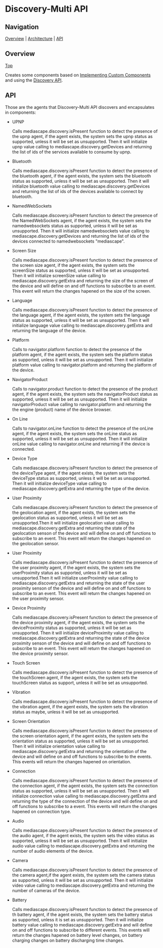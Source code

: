 # Discovery-Multi API

## Navigation
[Overview][] | [Architecture][] | [API][]

## Overview
[Top][]

Creates some components based on [Implementing Custom Components](https://github.com/mediascape/application-context/tree/master/API#implementing-custom-components) and using the [Discovery API](https://github.com/mediascape/discovery-self/tree/master/API).

## API

Those are the agents that Discovery-Multi API discovers and encapsulates in components:

* UPNP

	Calls mediascape.discovery.isPresent function to detect the presence of the upnp agent, if the agent exists, the system sets the upnp status as supported, unless it will be set as unsupported. Then it will initialize upnp value calling to mediascape.discovery.getDevices and returning the list of ids of the services available to consume by upnp.

* Bluetooth

	Calls mediascape.discovery.isPresent function to detect the presence of the bluetooth agent, if the agent exists, the system sets the bluetooth status as supported, unless it will be set as unsupported. Then it will initialize bluetooth value calling to mediascape.discovery.getDevices and returning the list of ids of the devices available to connect by bluetooth.

* NamedWebSockets

	Calls mediascape.discovery.isPresent function to detect the presence of the NamedWebSockets agent, if the agent exists, the system sets the namedwebsockets status as supported, unless it will be set as unsupported. Then it will initialize namedwebsockets value calling to mediascape.discovery.getDevices and returning the list of ids of the devices connected to namedwebsockets "mediascape".

* Screen Size

	Calls mediascape.discovery.isPresent function to detect the presence of the screen size agent, if the agent exists, the system sets the screenSize status as supported, unless it will be set as unsupported. Then it will initialize screenSize value calling to mediascape.discovery.getExtra and returning the size of the screen of the device and will define on and off functions to subscribe to an event. This event will return the changes hapened on the size of the screen.

* Language

	Calls mediascape.discovery.isPresent function to detect the presence of the language agent, if the agent exists, the system sets the language status as supported, unless it will be set as unsupported. Then it will initialize language value calling to mediascape.discovery.getExtra and returning the language of the device.

* Platform

 	Calls to navigator.platform function to detect the presence of the platform agent, if the agent exists, the system sets the platform status as supported, unless it will be set as unsupported. Then it will initialize platform value calling to navigator.platform and returning the platform of the device.

* NavigatorProduct

	Calls to navigator.product function to detect the presence of the product agent, if the agent exists, the system sets the navigatorProduct status as supported, unless it will be set as unsupported. Then it will initialize navigatorProduct value calling to navigator.platform and returning the the engine (product) name of the device browser.
	
* On Line

	Calls to navigator.onLine function to detect the presence of the onLine agent, if the agent exists, the system sets the onLine status as supported, unless it will be set as unsupported. Then it will initialize onLine value calling to navigator.onLine and returning if the device is connected.

* Device Type

	Calls mediascape.discovery.isPresent function to detect the presence of the deviceType agent, if the agent exists, the system sets the deviceType status as supported, unless it will be set as unsupported. Then it will initialize deviceType value calling to mediascape.discovery.getExtra and  returning the type of the device.

* User Proximity

	Calls mediascape.discovery.isPresent function to detect the presence of the geolocation agent, if the agent exists, the system sets the geolocation status as supported, unless it will be set as unsupported.Then it will initialize geolocation value calling to mediascape.discovery.getExtra and returning the state of the geolocation senson of the device and will define on and off functions to subscribe to an event. This event will return the changes hapened on the geolocation sensor.

* User Proximity

	Calls mediascape.discovery.isPresent function to detect the presence of the user proximity agent, if the agent exists, the system sets the userProximity status as supported, unless it will be set as unsupported.Then it will initialize userProximity value calling to mediascape.discovery.getExtra and returning the state of the user proximity senson of the device and will define on and off functions to subscribe to an event. This event will return the changes hapened on the user proximity sensor.

* Device Proximity

	Calls mediascape.discovery.isPresent function to detect the presence of the device proximity agent, if the agent exists, the system sets the deviceProximity status as supported, unless it will be set as unsupported. Then it will initialize deviceProximity value calling to mediascape.discovery.getExtra and returning the state of the device proximity senson of the device and will define on and off functions to subscribe to an event. This event will return the changes hapened on the device proximity sensor.

* Touch Screen

	Calls mediascape.discovery.isPresent function to detect the presence of the touchScreen agent, if the agent exists, the system sets the touchScreen status as support, unless it will be set as unsupported.

* Vibration

	Calls mediascape.discovery.isPresent function to detect the presence of the vibration agent, if the agent exists, the system sets the vibration status as maybe, unless it will be set as unsupported.
		
* Screen Orientation

	Calls mediascape.discovery.isPresent function to detect the presence of the screen orientation agent, if the agent exists, the system sets the orientation status as supported, unless it will be set as unsupported. Then it will initialize orientation value calling to mediascape.discovery.getExtra and returning the orientation of the device and will define on and off functions to subscribe to the events. This events will return the changes hapened on orientation.

* Connection

	Calls mediascape.discovery.isPresent function to detect the presence of the connection agent, if the agent exists, the system sets the connection status as supported, unless it will be set as unsupported. Then it will initialize connection value calling to mediascape.discovery.getExtra and returning the type of the connection of the device and will define on and off functions to subscribe to a event. This events will return the changes hapened on connection type.

* Audio

	Calls mediascape.discovery.isPresent function to detect the presence of the audio agent, if the agent exists, the system sets the video status as supported, unless it will be set as unsupported. Then it will initialize audio value calling to mediascape.discovery.getExtra and returning the number of audio elements of the device.

* Camera

	Calls mediascape.discovery.isPresent function to detect the presence of the camera agent,if the agent exists, the system sets the camera status as supported, unless it will be set as unsupported. Then it will initialize video value calling to mediascape.discovery.getExtra and returning the number of cameras of the device.

* Battery
	
	Calls mediascape.discovery.isPresent function to detect the presence of th battery agent, if the agent exists, the system sets the battery status as supported, unless it is set as unsupported. Then it will initialize battery value calling to mediascape.discovery.getExtra and will define on and off functions to subscribe to different events. This events will return the changes hapened on battery level changes, on battery charging changes on battery discharging time changes.


[Top]: #navigation
[Overview]: #overview
[Architecture]: #architecture
[API]: #api
